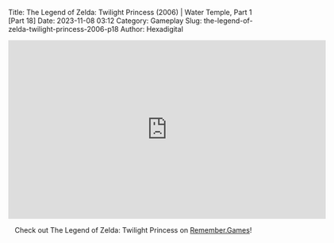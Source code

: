 Title: The Legend of Zelda: Twilight Princess (2006) | Water Temple, Part 1 [Part 18]
Date: 2023-11-08 03:12
Category: Gameplay
Slug: the-legend-of-zelda-twilight-princess-2006-p18
Author: Hexadigital

<center><iframe src="https://www.youtube.com/embed/yd3LPz_U3b8?feature=oembed" allow="accelerometer; autoplay; encrypted-media; gyroscope; picture-in-picture" width="640" height="360" frameborder="0"></iframe>

Check out The Legend of Zelda: Twilight Princess on [Remember.Games](https://remember.games/game/1365/the-legend-of-zelda-twilight-princess/)!</center>